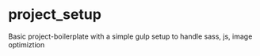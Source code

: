 # project_setup
Basic project-boilerplate with a simple gulp setup to handle sass, js, image optimiztion
